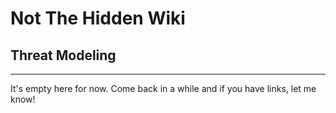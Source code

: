 # Not The Hidden Wiki

## Threat Modeling
-----

It's empty here for now. Come back in a while and if you have links, let me know!